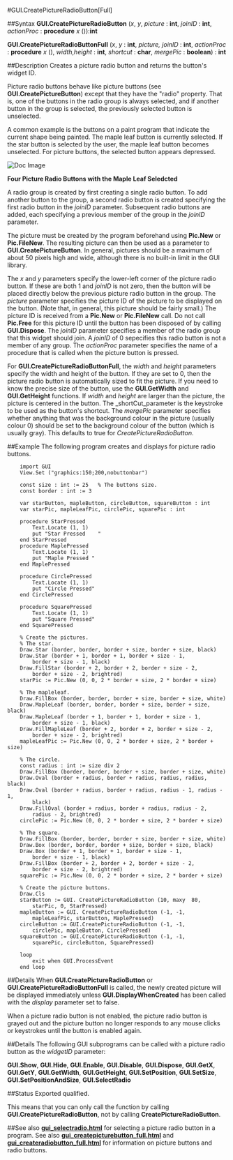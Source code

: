 
#GUI.CreatePictureRadioButton[Full]

##Syntax
**GUI.CreatePictureRadioButton** (_x_, _y_, _picture_ : **int**,    _joinID_ : **int**, _actionProc_ : **procedure** _x_ ()):**int**

**GUI.CreatePictureRadioButtonFull** (_x_, _y_ : **int**,    _picture, joinID_ : **int**, _actionProc_ : **procedure** _x_ (), _width_,_height_ : **int**,    _shortcut_ : **char**, _mergePic_ : **boolean**) : **int**


##Description
Creates a picture radio button and returns the button's widget ID. 

Picture radio buttons behave like picture buttons (see **GUI.CreatePictureButton**) except that they have the "radio" property. That is, one of the buttons in the radio group is always selected, and if another button in the group is selected, the previously selected button is unselected. 

A common example is the buttons on a paint program that indicate the current shape being painted. The maple leaf button is currently selected. If the star button is selected by the user, the maple leaf button becomes unselected. For picture buttons, the selected button appears depressed.



![Doc Image](gui_createpictureradiobutton_full01.gif)

**Four Picture Radio Buttons with the Maple Leaf Seledcted**

A radio group is created by first creating a single radio button. To add another button to the group, a second radio button is created specifying the first radio button in the _joinID_ parameter. Subsequent radio buttons are added, each specifying a previous member of the group in the _joinID_ parameter. 

The picture must be created by the program beforehand using **Pic.New** or **Pic.FileNew**. The resulting picture can then be used as a parameter to **GUI.CreatePictureButton**_._ In general, pictures should be a maximum of about 50 pixels high and wide, although there is no built-in limit in the GUI library. 

The _x_ and _y_ parameters specify the lower-left corner of the picture radio button. If these are both 1 and _joinID_ is not zero, then the button will be placed directly below the previous picture radio button in the group. The _picture_ parameter specifies the picture ID of the picture to be displayed on the button. (Note that, in general, this picture should be fairly small.) The picture ID is received from a **Pic.New** or **Pic.FileNew** call. Do not call **Pic.Free** for this picture ID until the button has been disposed of by calling **GUI.Dispose**. The _joinID_ parameter specifies a member of the radio group that this widget should join. A _joinID_ of 0 sepecifies this radio button is not a member of any group. The _actionProc_ parameter specifies the name of a procedure that is called when the picture button is pressed.

For **GUI.CreatePictureRadioButtonFull**, the _width_ and _height_ parameters specify the width and height of the button. If they are set to 0, then the picture radio button is automatically sized to fit the picture. If you need to know the precise size of the button, use the **GUI.GetWidth** and **GUI.GetHeight** functions. If _width_ and _height_ are larger than the picture, the picture is centered in the button. The _shortCut_parameter is the keystroke to be used as the button's shortcut. The _mergePic_ parameter specifies whether anything that was the background colour in the picture (usually colour 0) should be set to the background colour of the button (which is usually gray). This defaults to true for _CreatePictureRadioButton_.


##Example
The following program creates and displays for picture radio buttons.



        import GUI
        View.Set ("graphics:150;200,nobuttonbar") 
        
        const size : int := 25   % The buttons size.
        const border : int := 3
        
        var starButton, mapleButton, circleButton, squareButton : int
        var starPic, mapleLeafPic, circlePic, squarePic : int
        
        procedure StarPressed
            Text.Locate (1, 1)
            put "Star Pressed    "
        end StarPressed
        procedure MaplePressed
            Text.Locate (1, 1)
            put "Maple Pressed "
        end MaplePressed
        
        procedure CirclePressed
            Text.Locate (1, 1)
            put "Circle Pressed"
        end CirclePressed
        
        procedure SquarePressed
            Text.Locate (1, 1)
            put "Square Pressed"
        end SquarePressed
        
        % Create the pictures.
        % The star.
        Draw.Star (border, border, border + size, border + size, black)
        Draw.Star (border + 1, border + 1, border + size - 1,
            border + size - 1, black)
        Draw.FillStar (border + 2, border + 2, border + size - 2,
            border + size - 2, brightred)
        starPic := Pic.New (0, 0, 2 * border + size, 2 * border + size)
        
        % The mapleleaf.
        Draw.FillBox (border, border, border + size, border + size, white)
        Draw.MapleLeaf (border, border, border + size, border + size, black)
        Draw.MapleLeaf (border + 1, border + 1, border + size - 1,
            border + size - 1, black)
        Draw.FillMapleLeaf (border + 2, border + 2, border + size - 2,
            border + size - 2, brightred)
        mapleLeafPic := Pic.New (0, 0, 2 * border + size, 2 * border + size)
        
        % The circle.
        const radius : int := size div 2
        Draw.FillBox (border, border, border + size, border + size, white)
        Draw.Oval (border + radius, border + radius, radius, radius, black)
        Draw.Oval (border + radius, border + radius, radius - 1, radius - 1,
            black)
        Draw.FillOval (border + radius, border + radius, radius - 2,
            radius - 2, brightred)
        circlePic := Pic.New (0, 0, 2 * border + size, 2 * border + size)
        
        % The square.
        Draw.FillBox (border, border, border + size, border + size, white)
        Draw.Box (border, border, border + size, border + size, black)
        Draw.Box (border + 1, border + 1, border + size - 1,
            border + size - 1, black)
        Draw.FillBox (border + 2, border + 2, border + size - 2,
            border + size - 2, brightred)
        squarePic := Pic.New (0, 0, 2 * border + size, 2 * border + size)
        
        % Create the picture buttons.
        Draw.Cls
        starButton := GUI. CreatePictureRadioButton (10, maxy  80, 
            starPic, 0, StarPressed)
        mapleButton := GUI. CreatePictureRadioButton (-1, -1, 
            mapleLeafPic, starButton, MaplePressed)
        circleButton := GUI.CreatePictureRadioButton (-1, -1, 
            circlePic, mapleButton, CirclePressed)
        squareButton := GUI.CreatePictureRadioButton (-1, -1, 
            squarePic, circleButton, SquarePressed)
        
        loop
            exit when GUI.ProcessEvent
        end loop
##Details
When **GUI.CreatePictureRadioButton** or **GUI.CreatePictureRadioButtonFull** is called, the newly created picture will be displayed immediately unless **GUI.DisplayWhenCreated** has been called with the _display_ parameter set to false. 

When a picture radio button is not enabled, the picture radio button is grayed out and the picture button no longer responds to any mouse clicks or keystrokes until the button is enabled again.


##Details
The following GUI subprograms can be called with a picture radio button as the _widgetID_ parameter:


**GUI.Show**, **GUI.Hide**, **GUI.Enable**, **GUI.Disable**, **GUI.Dispose**, **GUI.GetX**, **GUI.GetY**, **GUI.GetWidth**, **GUI.GetHeight**, **GUI.SetPosition**, **GUI.SetSize**, **GUI.SetPositionAndSize**, **GUI.SelectRadio**



##Status
Exported qualified.

This means that you can only call the function by calling **GUI.CreatePictureRadioButton**, not by calling **CreatePictureRadioButton**.


##See also
**[gui_selectradio.html](GUI.SelectRadio)** for selecting a picture radio button in a program. See also **[gui_createpicturebutton_full.html](GUI.CreatePictureButton)** and **[gui_createradiobutton_full.html](GUI.CreateRadioButton)** for information on picture buttons and radio buttons.

